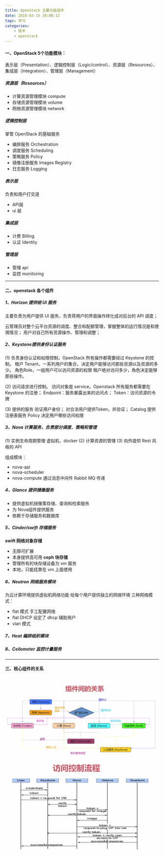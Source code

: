 ```yaml
---
title: OpenStack 主要功能组件
date: 2018-03-15 20:00:12
tags: 学习
categories: 
    - 技术
    - openstack
---
```

#### **一、OpenStack 5个功能模块：**
表示层（Presentation）、逻辑控制层（Logic/control）、资源层（Resources）、集成层（Integration）、管理层（Management）
##### 资源层（Resources）
* 计算资源管理模块 compute
* 存储资源管理模块 volume
* 网络资源管理模块 network
##### 逻辑控制层
掌管 OpenStack 的基础服务
* 编排服务 Orchestration
* 调度服务 Scheduling
* 策略服务 Policy
* 镜像注册服务 Images Registry
* 日志服务 Logging
##### 表示层
负责和用户打交道
* APi层
* ui 层
##### 集成层
* 计费 Billing
* 认证 Identity
##### 管理层
* 管理 api
* 监控 monitoring

----
#### **二、openstack 各个组件**
##### 1、Horizon 提供给 UI 服务
主要负责为用户提供 UI 服务，负责蒋用户的界面操作转化成对后台的 API 调度；

云管理员对整个云平台资源的调度、整合和配额管理，掌握整体的运行情况是和使用情况；
用户对自己所有资源操作、管理和调整；

##### 2、Keystone提供身份认证服务
(1) 负责身份认证和权限控制，OpenStack 所有操作都需要经过 Keystone 的控制。
租户 Tenant，一系列用户的集合，决定用户能够访问那些资源以及资源的多少。
角色Role，一组用户可以访问资源的权限
租户绝对访问多少，角色决定能够那些操作。

(2) 访问请求进行控制。
访问对象是 service。Openstack 所有服务都需要在 Keystone 的注册；
Endpoint：服务暴露出来的访问点；
Token：访问资源的令牌

(3) 提供的服务
验证用户身份；
对合法用户提供Token，并验证；
Catalog 提供注册表服务
Policy 决定用户哪些访问权限


##### 3、Nova 计算服务，负责部分调度、策略和管理
(1) 实例生命周期管理
虚拟机、docker
(2) 计算资源的管理
(3) 向外提供 Rest 风格的 API

组成模块：
- nova-api
- nova-scheduler
- nova-compute
通过消息中间件 Rabbit MQ 传递

##### 4、Glance 提供镜像服务
- 提供虚拟机镜像策存储、查询和检索服务
- 为 Nova组件提供服务
- 依赖于存储服务和数据库

##### 5、Cinder/swift 存储服务  
**swift 网络对象存储**
- 无限可扩展
- 本身提供高可用 
**ceph 块存储** 
- 管理所有的块存储设备为 vm 服务
- 本地，只能挂靠在 vm 上面使用
##### 6、Neutron 网络服务模块
为云计算环境提供虚拟机网络功能
给每个用户提供独立的网络环境
三种网络模式：
- flat 模式  手工配置网络
- flat DHCP 设定了 dhcp 辅助用户
- vlan 模式

##### 7、Heat 编排组织模块
##### 8、Ceilometer 监控计量服务

------
#### 三、核心组件的关系
![](../images/link.png)
![](../images/contrl.png)



